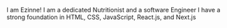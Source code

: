 I am Ezinne!
I am a dedicated Nutritionist and a software Engineer 
I have a strong foundation in HTML, CSS, JavaScript, React.js, and Next.js 

